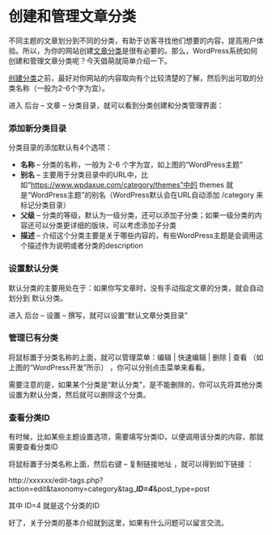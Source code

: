 # 创建和管理文章分类

不同主题的文章划分到不同的分类，有助于访客寻找他们想要的内容，提高用户体验。所以，为你的网站创建[文章分类](https://www.wpdaxue.com/tag/文章分类)是很有必要的。那么，WordPress系统如何创建和管理文章分类呢？今天倡萌就简单介绍一下。

[创建分类](https://www.wpdaxue.com/tag/创建分类)之前，最好对你网站的内容取向有个比较清楚的了解，然后列出可取的分类名称（一般为2-6个字为宜）。

进入 后台 – 文章 – 分类目录，就可以看到分类创建和分类管理界面：



### 添加新分类目录

分类目录的添加默认有4个选项：

- **名称** – 分类的名称，一般为 2-6 个字为宜，如上图的“WordPress主题”
- **别名** – 主要用于分类目录中的URL中，比如“https://www.wpdaxue.com/category/themes”中的 themes 就是“WordPress主题”的别名（WordPress默认会在URL自动添加 /category 来标记分类目录）
- **父级** – 分类的等级，默认为一级分类，还可以添加子分类；如果一级分类的内容还可以分类更详细的版块，可以考虑添加子分类
- **描述** – 介绍这个分类主要是关于哪些内容的，有些WordPress主题是会调用这个描述作为说明或者分类的description

### 设置默认分类

默认分类的主要用处在于：如果你写文章时，没有手动指定文章的分类，就会自动划分到 默认分类。

进入 后台 – 设置 – 撰写，就可以设置“默认文章分类目录”

### 管理已有分类

将鼠标置于分类名称的上面，就可以管理菜单：编辑 | 快速编辑 | 删除 | 查看 （如上图的“WordPress开发”所示） ，你可以分别点击菜单来看看。

需要注意的是，如果某个分类是“默认分类”，是不能删除的，你可以先将其他分类设置为默认分类，然后就可以删除这个分类。

### 查看分类ID

有时候，比如某些主题设置选项，需要填写分类ID，以便调用该分类的内容，那就需要查看分类ID

将鼠标置于分类名称上面，然后右键 – 复制链接地址 ，就可以得到如下链接 ：

http://xxxxxx/edit-tags.php?action=edit&taxonomy=category&tag_***ID=4***&post_type=post

其中 ID=4 就是这个分类的ID

好了，关于分类的基本介绍就到这里，如果有什么问题可以留言交流。